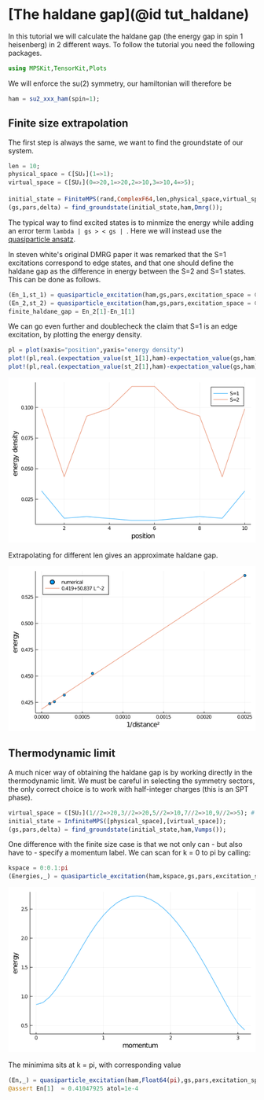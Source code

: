 # [The haldane gap](@id tut_haldane)

In this tutorial we will calculate the haldane gap (the energy gap in spin 1 heisenberg) in 2 different ways. To follow the tutorial you need the following packages.

```julia
using MPSKit,TensorKit,Plots
```

We will enforce the su(2) symmetry, our hamiltonian will therefore be

```julia
ham = su2_xxx_ham(spin=1);
```

## Finite size extrapolation

The first step is always the same, we want to find the groundstate of our system.
```julia
len = 10;
physical_space = ℂ[SU₂](1=>1);
virtual_space = ℂ[SU₂](0=>20,1=>20,2=>10,3=>10,4=>5);

initial_state = FiniteMPS(rand,ComplexF64,len,physical_space,virtual_space);
(gs,pars,delta) = find_groundstate(initial_state,ham,Dmrg());
```

The typical way to find excited states is to minmize the energy while adding an error term ``lambda | gs > < gs | ``. Here we will instead use the [quasiparticle ansatz](https://journals.aps.org/prl/abstract/10.1103/PhysRevLett.111.080401).

In steven white's original DMRG paper it was remarked that the S=1 excitations correspond to edge states, and that one should define the haldane gap as the difference in energy between the S=2 and S=1 states. This can be done as follows.

```julia
(En_1,st_1) = quasiparticle_excitation(ham,gs,pars,excitation_space = ℂ[SU₂](1=>1))
(En_2,st_2) = quasiparticle_excitation(ham,gs,pars,excitation_space = ℂ[SU₂](2=>1))
finite_haldane_gap = En_2[1]-En_1[1]
```

We can go even further and doublecheck the claim that S=1 is an edge excitation, by plotting the energy density.
```julia
pl = plot(xaxis="position",yaxis="energy density")
plot!(pl,real.(expectation_value(st_1[1],ham)-expectation_value(gs,ham)),label = "S=1")
plot!(pl,real.(expectation_value(st_2[1],ham)-expectation_value(gs,ham)),label = "S=2")
```
![](haldane_edge.png)

Extrapolating for different len gives an approximate haldane gap.

![](haldane_finite.png)

## Thermodynamic limit

A much nicer way of obtaining the haldane gap is by working directly in the thermodynamic limit. We must be careful in selecting the symmetry sectors, the only correct choice is to work with half-integer charges (this is an SPT phase).

```julia
virtual_space = ℂ[SU₂](1//2=>20,3//2=>20,5//2=>10,7//2=>10,9//2=>5); # this is bond dimension 300!
initial_state = InfiniteMPS([physical_space],[virtual_space]);
(gs,pars,delta) = find_groundstate(initial_state,ham,Vumps());
```

One difference with the finite size case is that we not only can - but also have to - specify a momentum label. We can scan for k = 0 to pi by calling:

```julia
kspace = 0:0.1:pi
(Energies,_) = quasiparticle_excitation(ham,kspace,gs,pars,excitation_space=ℂ[SU₂](1=>1));
```
![](haldane_dispersion.png)

The minimima sits at k = pi, with corresponding value

```julia
(En,_) = quasiparticle_excitation(ham,Float64(pi),gs,pars,excitation_space=ℂ[SU₂](1=>1));
@assert En[1]  ≈ 0.41047925 atol=1e-4
```
